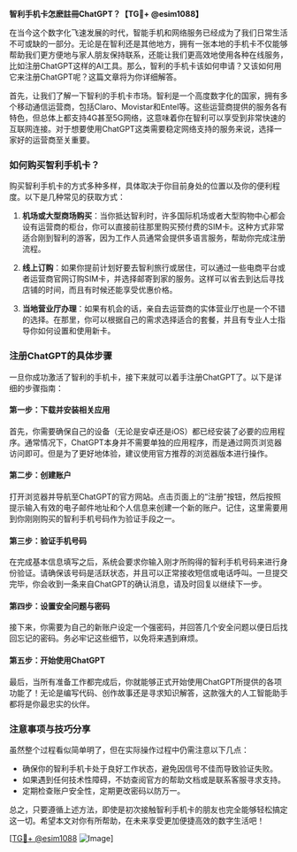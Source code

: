 **智利手机卡怎麽註冊ChatGPT？【TG💪+ @esim1088】**

在当今这个数字化飞速发展的时代，智能手机和网络服务已经成为了我们日常生活不可或缺的一部分。无论是在智利还是其他地方，拥有一张本地的手机卡不仅能够帮助我们更方便地与家人朋友保持联系，还能让我们更高效地使用各种在线服务，比如注册ChatGPT这样的AI工具。那么，智利的手机卡该如何申请？又该如何用它来注册ChatGPT呢？这篇文章将为你详细解答。

首先，让我们了解一下智利的手机卡市场。智利是一个高度数字化的国家，拥有多个移动通信运营商，包括Claro、Movistar和Entel等。这些运营商提供的服务各有特色，但总体上都支持4G甚至5G网络，这意味着你在智利可以享受到非常快速的互联网连接。对于想要使用ChatGPT这类需要稳定网络支持的服务来说，选择一家好的运营商至关重要。

### 如何购买智利手机卡？

购买智利手机卡的方式多种多样，具体取决于你目前身处的位置以及你的便利程度。以下是几种常见的获取方式：

1. **机场或大型商场购买**：当你抵达智利时，许多国际机场或者大型购物中心都会设有运营商的柜台，你可以直接前往那里购买预付费的SIM卡。这种方式非常适合刚到智利的游客，因为工作人员通常会提供多语言服务，帮助你完成注册流程。

2. **线上订购**：如果你提前计划好要去智利旅行或居住，可以通过一些电商平台或者运营商官网订购SIM卡，并选择邮寄到家的服务。这样可以省去到达后寻找店铺的时间，而且有时候还能享受优惠价格。

3. **当地营业厅办理**：如果有机会的话，亲自去运营商的实体营业厅也是一个不错的选择。在那里，你可以根据自己的需求选择适合的套餐，并且有专业人士指导你如何设置和使用新卡。

### 注册ChatGPT的具体步骤

一旦你成功激活了智利的手机卡，接下来就可以着手注册ChatGPT了。以下是详细的步骤指南：

#### 第一步：下载并安装相关应用
首先，你需要确保自己的设备（无论是安卓还是iOS）都已经安装了必要的应用程序。通常情况下，ChatGPT本身并不需要单独的应用程序，而是通过网页浏览器访问即可。但是为了更好地体验，建议使用官方推荐的浏览器版本进行操作。

#### 第二步：创建账户
打开浏览器并导航至ChatGPT的官方网站。点击页面上的“注册”按钮，然后按照提示输入有效的电子邮件地址和个人信息来创建一个新的账户。记住，这里需要用到你刚刚购买的智利手机号码作为验证手段之一。

#### 第三步：验证手机号码
在完成基本信息填写之后，系统会要求你输入刚才所购得的智利手机号码来进行身份验证。请确保该号码是活跃状态，并且可以正常接收短信或电话呼叫。一旦提交完毕，你会收到一条来自ChatGPT的确认消息，请及时回复以继续下一步。

#### 第四步：设置安全问题与密码
接下来，你需要为自己的新账户设定一个强密码，并回答几个安全问题以便日后找回忘记的密码。务必牢记这些细节，以免将来遇到麻烦。

#### 第五步：开始使用ChatGPT
最后，当所有准备工作都完成后，你就能够正式开始使用ChatGPT所提供的各项功能了！无论是编写代码、创作故事还是寻求知识解答，这款强大的人工智能助手都将是你最忠实的伙伴。

### 注意事项与技巧分享

虽然整个过程看似简单明了，但在实际操作过程中仍需注意以下几点：

- 确保你的智利手机卡处于良好工作状态，避免因信号不佳而导致验证失败。
- 如果遇到任何技术性障碍，不妨查阅官方的帮助文档或是联系客服寻求支持。
- 定期检查账户安全性，定期更改密码以防万一。

总之，只要遵循上述方法，即使是初次接触智利手机卡的朋友也完全能够轻松搞定这一切。希望本文对你有所帮助，在未来享受更加便捷高效的数字生活吧！

[[TG💪+ @esim1088](https://t.me/s/esim1088) ![Image](https://i.postimg.cc/4NQfJmqS/Snipaste-2025-05-13-00-14-12.png)]